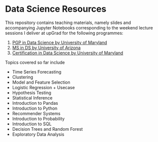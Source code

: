 # Data Science Resources


This repository contains teaching materials, namely slides and accompanying Jupyter Notebooks corresponding to the weekend lecture sessions I deliver at upGrad for the following programmes: 
1. [PGP in Data Science by University of Maryland](https://www.upgrad.com/executive-pgp-in-data-science-business-analytics-maryland/)
2. [MS in DS by University of Arizona](https://www.upgrad.com/data-science-ms-uoa/)
3. [Certification in Data Science by University of Maryland](https://www.upgrad.com/data-science-and-business-analytics-certification-training/)

Topics covered so far include 

* Time Series Forecasting 
* Clustering
* Model and Feature Selection
* Logistic Regression + Usecase
* Hypothesis Testing
* Statistical Inference
* Introduction to Pandas
* Introduction to Python
* Recommender Systems
* Introduction to Probability
* Introduction to SQL
* Decision Trees and Random Forest
* Exploratory Data Analysis
